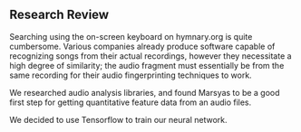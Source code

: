 ## Research Review

Searching using the on-screen keyboard on hymnary.org is quite cumbersome. 
Various companies already produce software capable of recognizing songs from
their actual recordings, however they necessitate a high degree of similarity;
the audio fragment must essentially be from the same recording for their audio
fingerprinting techniques to work.

We researched audio analysis libraries, and found Marsyas to be a good first step for
getting quantitative feature data from an audio files.

We decided to use Tensorflow to train our neural network.
